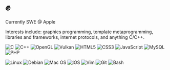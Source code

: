 # :fist:

Currently SWE @ Apple

Interests include: graphics programming, template metaprogramming, libraries and frameworks, internet protocols, and anything C/C++.

![C](https://img.shields.io/badge/c-%2300599C.svg?style=flat-square&logo=c&logoColor=white)
![C++](https://img.shields.io/badge/c++-%2300599C.svg?style=flat-square&logo=c%2B%2B&logoColor=white)
![OpenGL](https://img.shields.io/badge/OpenGL-%23FFFFFF.svg?style=flat-square&logo=opengl)
![Vulkan](https://img.shields.io/badge/Vulkan-%23AC162C.svg?style=flat-square&logo=vulkan)
![HTML5](https://img.shields.io/badge/html-%23E34F26.svg?style=flat-square&logo=html5&logoColor=white)
![CSS3](https://img.shields.io/badge/css-%231572B6.svg?style=flat-square&logo=css3&logoColor=white)
![JavaScript](https://img.shields.io/badge/js-%23323330.svg?style=flat-square&logo=javascript&logoColor=%23F7DF1E)
![MySQL](https://img.shields.io/badge/mysql-%2300f.svg?style=flat-square&logo=mysql&logoColor=white)
![PHP](https://img.shields.io/badge/php-%23777BB4.svg?style=flat-square&logo=php&logoColor=white)

![Linux](https://img.shields.io/badge/Linux-FCC624?style=flat-square&logo=linux&logoColor=black)
![Debian](https://img.shields.io/badge/Debian-A81D33?style=flat-square&logo=debian&logoColor=white)
![Mac OS](https://img.shields.io/badge/macOS-000000?style=flat-square&logo=macos&logoColor=F0F0F0)
![IOS](https://img.shields.io/badge/iOS-000000?style=flat-square&logo=ios&logoColor=white)
![Vim](https://img.shields.io/badge/VIM-%2311AB00.svg?style=flat-square&logo=vim&logoColor=white)
![Git](https://img.shields.io/badge/git-%23F05033.svg?style=flat-square&logo=git&logoColor=white)
![Bash](https://img.shields.io/badge/sh-%234EAA25.svg?style=flat-square&logo=gnometerminal&logoColor=white)

<!--
**idx0/idx0** is a ✨ _special_ ✨ repository because its `README.md` (this file) appears on your GitHub profile.

Here are some ideas to get you started:

- 🔭 I’m currently working on ...
- 🌱 I’m currently learning ...
- 👯 I’m looking to collaborate on ...
- 🤔 I’m looking for help with ...
- 💬 Ask me about ...
- 📫 How to reach me: ...
- 😄 Pronouns: ...
- ⚡ Fun fact: ...
-->

